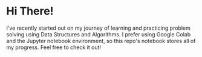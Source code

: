 # Hi There!

I've recently started out on my journey of learning and practicing problem solving using Data Structures and Algorithms. I prefer using Google Colab and the Jupyter notebook 
environment, so this repo's notebook stores all of my progress. Feel free to check it out! 


